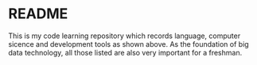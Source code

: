 # README

This is my code learning repository which records language, computer sicence and development tools as shown above. As the foundation of big data technology, all those listed are also very important for a freshman. 



